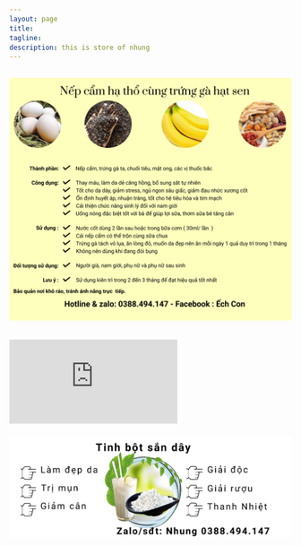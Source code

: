 ```yaml
---
layout: page
title:
tagline:
description: this is store of nhung
---
```

![image01](https://raw.githubusercontent.com/nhungStore/nhungstore.github.io/master/assets/img/Final04.jpg)
---
![image02](https://raw.githubusercontent.com/nhungStore/nhungstore.github.io/master/assets/img/botnghe.pgn)
---
![image03](https://raw.githubusercontent.com/nhungStore/nhungstore.github.io/master/assets/img/sanday.jpg)